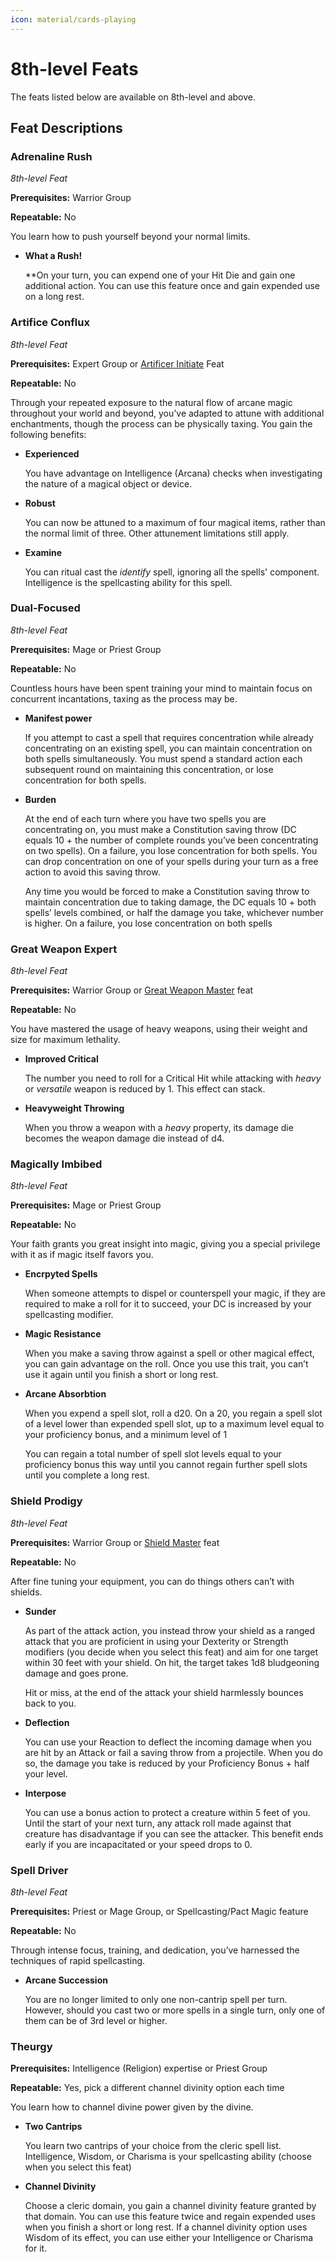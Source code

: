 ```yaml
---
icon: material/cards-playing
---
```


# 8th-level Feats

The feats listed below are available on 8th-level and above.

## Feat Descriptions

### Adrenaline Rush
*8th-level Feat*

**Prerequisites:** Warrior Group

**Repeatable:** No

You learn how to push yourself beyond your normal limits.

- **What a Rush!**
    
     **On your turn, you can expend one of your Hit Die and gain one additional action. You can use this feature once and gain expended use on a long rest.

### Artifice Conflux
*8th-level Feat*

**Prerequisites:** Expert Group or [Artificer Initiate](feat-starting.md#artificer-initiate) Feat

**Repeatable:** No

Through your repeated exposure to the natural flow of arcane magic throughout your world and beyond, you’ve adapted to attune with additional enchantments, though the process can be physically taxing. You gain the following benefits:

- **Experienced**
    
    You have advantage on Intelligence (Arcana) checks when investigating the nature of a magical object or device.
    
- **Robust**
    
    You can now be attuned to a maximum of four magical items, rather than the normal limit of three. Other attunement limitations still apply.
    
- **Examine**
    
    You can ritual cast the *identify* spell, ignoring all the spells' component. Intelligence is the spellcasting ability for this spell.

### Dual-Focused
*8th-level Feat*

**Prerequisites:** Mage or Priest Group

**Repeatable:** No

Countless hours have been spent training your mind to maintain focus on concurrent incantations, taxing as the process may be.

- **Manifest power**
    
    If you attempt to cast a spell that requires concentration while already concentrating on an existing spell, you can maintain concentration on both spells simultaneously. You must spend a standard action each subsequent round on maintaining this concentration, or lose concentration for both spells.
    
- **Burden**
    
    At the end of each turn where you have two spells you are concentrating on, you must make a Constitution saving throw (DC equals 10 + the number of complete rounds you’ve been concentrating on two spells). On a failure, you lose concentration for both spells. You can drop concentration on one of your spells during your turn as a free action to avoid this saving throw.
    
    Any time you would be forced to make a Constitution saving throw to maintain concentration due to taking damage, the DC equals 10 + both spells’ levels combined, or half the damage you take, whichever number is higher. On a failure, you lose concentration on both spells

### Great Weapon Expert
*8th-level Feat*

**Prerequisites:** Warrior Group or [Great Weapon Master](feat-4th-level.md#great-weapon-master) feat

**Repeatable:** No

You have mastered the usage of heavy weapons, using their weight and size for maximum lethality.

- **Improved Critical**
    
    The number you need to roll for a Critical Hit while attacking with *heavy* or *versatile* weapon is reduced by 1. This effect can stack.
    
- **Heavyweight Throwing**
    
    When you throw a weapon with a *heavy* property, its damage die becomes the weapon damage die instead of d4.

### Magically Imbibed
*8th-level Feat*

**Prerequisites:** Mage or Priest Group

**Repeatable:** No

Your faith grants you great insight into magic, giving you a special privilege with it as if magic itself favors you.

- **Encrpyted Spells**
    
    When someone attempts to dispel or counterspell your magic, if they are required to make a roll for it to succeed, your DC is increased by your spellcasting modifier.
    
- **Magic Resistance**
    
    When you make a saving throw against a spell or other magical effect, you can gain advantage on the roll. Once you use this trait, you can’t use it again until you finish a short or long rest.
    
- **Arcane Absorbtion**
    
    When you expend a spell slot, roll a d20. On a 20, you regain a spell slot of a level lower than expended spell slot, up to a maximum level equal to your proficiency bonus, and a minimum level of 1
    
    You can regain a total number of spell slot levels equal to your proficiency bonus this way until you cannot regain further spell slots until you complete a long rest.

### Shield Prodigy
*8th-level Feat*

**Prerequisites:** Warrior Group or [Shield Master](feat-4th-level.md#shield-masterhb) feat

**Repeatable:** No

After fine tuning your equipment, you can do things others can’t with shields.

- **Sunder**
    
    As part of the attack action, you instead throw your shield as a ranged attack that you are proficient in using your Dexterity or Strength modifiers (you decide when you select this feat) and aim for one target within 30 feet with your shield. On hit, the target takes 1d8 bludgeoning damage and goes prone.
    
    Hit or miss, at the end of the attack your shield harmlessly bounces back to you.
    
- **Deflection**
    
    You can use your Reaction to deflect the incoming damage when you are hit by an Attack or fail a saving throw from a projectile. When you do so, the damage you take is reduced by your Proficiency Bonus + half your level.
    
- **Interpose**
    
    You can use a bonus action to protect a creature within 5 feet of you. Until the start of your next turn, any attack roll made against that creature has disadvantage if you can see the attacker. This benefit ends early if you are incapacitated or your speed drops to 0.

### Spell Driver
*8th-level Feat*

**Prerequisites:** Priest or Mage Group, or Spellcasting/Pact Magic feature

**Repeatable:** No

Through intense focus, training, and dedication, you’ve harnessed the techniques of rapid spellcasting.

- **Arcane Succession**
    
    You are no longer limited to only one non-cantrip spell per turn. However, should you cast two or more spells in a single turn, only one of them can be of 3rd level or higher.
    
### Theurgy

**Prerequisites:** Intelligence (Religion) expertise or Priest Group

**Repeatable:** Yes, pick a different channel divinity option each time

You learn how to channel divine power given by the divine.

- **Two Cantrips**
    
    You learn two cantrips of your choice from the cleric spell list. Intelligence, Wisdom, or Charisma is your spellcasting ability (choose when you select this feat)
    
- **Channel Divinity**
    
    Choose a cleric domain, you gain a channel divinity feature granted by that domain. You can use this feature twice and regain expended uses when you finish a short or long rest. If a channel divinity option uses Wisdom of its effect, you can use either your Intelligence or Charisma for it.